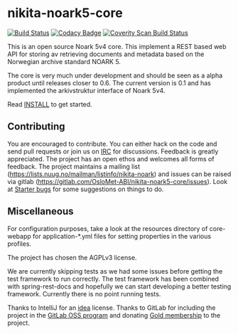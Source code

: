 # nikita-noark5-core

[![Build Status](https://travis-ci.org/OsloMet-ABI/nikita-noark5-core.svg?branch=master)](https://travis-ci.org/OsloMet-ABI/nikita-noark5-core)
[![Codacy Badge](https://api.codacy.com/project/badge/Grade/7a6f03be877e45f48448af68554b9413)](https://www.codacy.com/app/tsodring/nikita-noark5-core?utm_source=github.com&amp;utm_medium=referral&amp;utm_content=OsloMet-ABI/nikita-noark5-core&amp;utm_campaign=Badge_Grade)
<a href="https://scan.coverity.com/projects/OsloMet-ABI-nikita-noark5-core">
  <img alt="Coverity Scan Build Status"
       src="https://scan.coverity.com/projects/12784/badge.svg"/>
</a>

This is an open source Noark 5v4 core.  This implement a REST based web API for storing av retrieving documents and metadata based on the Norwegian archive standard NOARK 5.

The core is very much under development and should be seen as a alpha product until releases closer to 0.6. The current version is 0.1 and has implemented the arkivstruktur interface of Noark 5v4.  

Read [INSTALL](docs/general/Install.md) to get started.

## Contributing

You are encouraged to contribute. You can either hack on the code and send pull requests or join us on [IRC](http://webchat.freenode.net?randomnick=1&channels=%23nikita&uio=d4) for discussions. Feedback is greatly appreciated. The project has an open ethos and welcomes all forms of feedback. The project maintains a mailing list (https://lists.nuug.no/mailman/listinfo/nikita-noark) and issues can be raised via gitlab (https://gitlab.com/OsloMet-ABI/nikita-noark5-core/issues). Look at [Starter bugs](./docs/general/Starter-bugs.md) for some suggestions on things to do.

## Miscellaneous

For configuration purposes, take a look at the resources directory of core-webapp for application-*.yml files for
setting properties in the various profiles.

The project has chosen the AGPLv3 license.

We are currently skipping tests as we had some issues before getting the test 
framework to run correctly. The test framework has been combined with 
spring-rest-docs and hopefully we can start developing a better testing 
framework. Currently there is no point running tests.

Thanks to IntelliJ for an [idea](https://www.jetbrains.com/idea/) license.
Thanks to GitLab for including the project in the [GitLab OSS program](https://gitlab.com/gitlab-com/gitlab-oss) and donating [Gold membership](https://about.gitlab.com/pricing/#gitlab-com) to the project.
